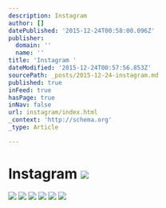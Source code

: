```yaml
---
description: Instagram
author: []
datePublished: '2015-12-24T00:58:00.096Z'
publisher:
  domain: ''
  name: ''
title: 'Instagram '
dateModified: '2015-12-24T00:57:56.853Z'
sourcePath: _posts/2015-12-24-instagram.md
published: true
inFeed: true
hasPage: true
inNav: false
url: instagram/index.html
_context: 'http://schema.org'
_type: Article

---
```

# Instagram ![](https://the-grid-user-content.s3-us-west-2.amazonaws.com/10a96e45-db01-4782-a199-ce15184321f2.png)
![](https://the-grid-user-content.s3-us-west-2.amazonaws.com/0826f14d-ce0e-44b3-ba48-fd350d66b822.png)
![](https://the-grid-user-content.s3-us-west-2.amazonaws.com/e83131d3-fc8e-4542-9fac-2b7c873b4685.png)
![](https://the-grid-user-content.s3-us-west-2.amazonaws.com/8ec68034-e123-4edc-ac5e-204a3e8e04af.png)
![](https://the-grid-user-content.s3-us-west-2.amazonaws.com/2697bd9c-993c-4526-ab68-b1e3267fdf17.png)
![](https://the-grid-user-content.s3-us-west-2.amazonaws.com/06dd787f-f0a2-45b9-b60a-e66552e20d0a.png)
![](https://the-grid-user-content.s3-us-west-2.amazonaws.com/9f54a582-6f88-4987-8878-8c613a668fec.png)